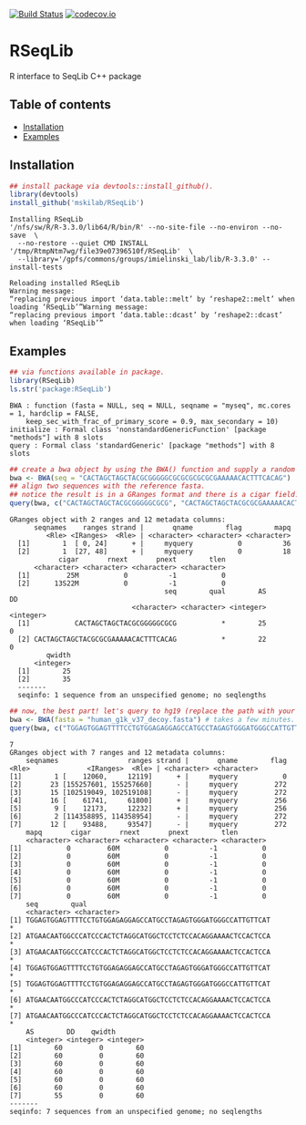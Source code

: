 [![Build Status](https://travis-ci.org/mskilab/RSeqLib.svg?branch=master)](https://travis-ci.org/mskilab/RSeqLib)
[![codecov.io](https://img.shields.io/codecov/c/github/mskilab/RSeqLib.svg)](https://codecov.io/github/mskilab/RSeqLib?branch=master)



# RSeqLib
R interface to SeqLib C++ package 

## Table of contents
* [Installation](#installation)
* [Examples](#examples)

## Installation

```R
## install package via devtools::install_github().
library(devtools)
install_github('mskilab/RSeqLib')

```

    Installing RSeqLib
    '/nfs/sw/R/R-3.3.0/lib64/R/bin/R' --no-site-file --no-environ --no-save  \
      --no-restore --quiet CMD INSTALL '/tmp/RtmpNtm7wg/file39e07396510f/RSeqLib'  \
      --library='/gpfs/commons/groups/imielinski_lab/lib/R-3.3.0' --install-tests 
    
    Reloading installed RSeqLib
    Warning message:
    “replacing previous import ‘data.table::melt’ by ‘reshape2::melt’ when loading ‘RSeqLib’”Warning message:
    “replacing previous import ‘data.table::dcast’ by ‘reshape2::dcast’ when loading ‘RSeqLib’”

## Examples 

```R
## via functions available in package.
library(RSeqLib)
ls.str('package:RSeqLib')
```


    BWA : function (fasta = NULL, seq = NULL, seqname = "myseq", mc.cores = 1, hardclip = FALSE, 
        keep_sec_with_frac_of_primary_score = 0.9, max_secondary = 10)  
    initialize : Formal class 'nonstandardGenericFunction' [package "methods"] with 8 slots
    query : Formal class 'standardGeneric' [package "methods"] with 8 slots

```R
## create a bwa object by using the BWA() function and supply a random reference fasta to it. 
bwa <- BWA(seq = "CACTAGCTAGCTACGCGGGGGCGCGCGCGCGCGAAAAACACTTTCACAG")
## align two sequences with the reference fasta. 
## notice the result is in a GRanges format and there is a cigar field. 
query(bwa, c("CACTAGCTAGCTACGCGGGGGCGCG", "CACTAGCTAGCTACGCGCGAAAAACACTTTCACAG"))
```

```
GRanges object with 2 ranges and 12 metadata columns:                                                                         
      seqnames    ranges strand |       qname        flag        mapq                                              
         <Rle> <IRanges>  <Rle> | <character> <character> <character>
  [1]        1  [ 0, 24]      + |     myquery           0          36
  [2]        1  [27, 48]      + |     myquery           0          18
            cigar       rnext       pnext        tlen
      <character> <character> <character> <character>
  [1]         25M           0          -1           0
  [2]      13S22M           0          -1           0
                                      seq        qual        AS        DD
                              <character> <character> <integer> <integer>
  [1]           CACTAGCTAGCTACGCGGGGGCGCG           *        25         0
  [2] CACTAGCTAGCTACGCGCGAAAAACACTTTCACAG           *        22         0
         qwidth
      <integer>
  [1]        25
  [2]        35
  -------
  seqinfo: 1 sequence from an unspecified genome; no seqlengths
```

```R
## now, the best part! let's query to hg19 (replace the path with your own)
bwa <- BWA(fasta = "human_g1k_v37_decoy.fasta") # takes a few minutes.
query(bwa, c("TGGAGTGGAGTTTTCCTGTGGAGAGGAGCCATGCCTAGAGTGGGATGGGCCATTGTTCAT"))
```

```
7                                                                                                        
GRanges object with 7 ranges and 12 metadata columns:      
    seqnames                 ranges strand |       qname        flag                                                              <Rle>              <IRanges>  <Rle> | <character> <character>                                                         
[1]        1 [    12060,     12119]      + |     myquery           0                                                         
[2]       23 [155257601, 155257660]      - |     myquery         272                                                         
[3]       15 [102519049, 102519108]      - |     myquery         272                                                         
[4]       16 [    61741,     61800]      + |     myquery         256                                                         
[5]        9 [    12173,     12232]      + |     myquery         256                                                         
[6]        2 [114358895, 114358954]      - |     myquery         272                                                         
[7]       12 [    93488,     93547]      - |     myquery         272                                                         
    mapq       cigar       rnext       pnext        tlen                                                                 
    <character> <character> <character> <character> <character>                                                             
[1]           0         60M           0          -1           0                                                             
[2]           0         60M           0          -1           0                                                             
[3]           0         60M           0          -1           0                                                             
[4]           0         60M           0          -1           0                                                             
[5]           0         60M           0          -1           0                                                             
[6]           0         60M           0          -1           0                                                             
[7]           0         60M           0          -1           0                                                             
    seq        qual                                                                                                      
    <character> <character>                                                 
[1] TGGAGTGGAGTTTTCCTGTGGAGAGGAGCCATGCCTAGAGTGGGATGGGCCATTGTTCAT           *                                                 
[2] ATGAACAATGGCCCATCCCACTCTAGGCATGGCTCCTCTCCACAGGAAAACTCCACTCCA           *                                                 
[3] ATGAACAATGGCCCATCCCACTCTAGGCATGGCTCCTCTCCACAGGAAAACTCCACTCCA           *                                                 
[4] TGGAGTGGAGTTTTCCTGTGGAGAGGAGCCATGCCTAGAGTGGGATGGGCCATTGTTCAT           *                                                 
[5] TGGAGTGGAGTTTTCCTGTGGAGAGGAGCCATGCCTAGAGTGGGATGGGCCATTGTTCAT           *                                                 
[6] ATGAACAATGGCCCATCCCACTCTAGGCATGGCTCCTCTCCACAGGAAAACTCCACTCCA           *                                                 
[7] ATGAACAATGGCCCATCCCACTCTAGGCATGGCTCCTCTCCACAGGAAAACTCCACTCCA           *                                                 
    AS        DD    qwidth                                                                                               
    <integer> <integer> <integer>                                                                                           
[1]        60         0        60                                                                                           
[2]        60         0        60                                                                                           
[3]        60         0        60                                                                                           
[4]        60         0        60                                                                                           
[5]        60         0        60                                                                                           
[6]        60         0        60                                                                                           
[7]        55         0        60                                                                                           
-------                                                                                                                     
seqinfo: 7 sequences from an unspecified genome; no seqlengths         
```
